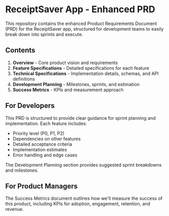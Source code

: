 # ReceiptSaver App - Enhanced PRD

This repository contains the enhanced Product Requirements Document (PRD) for the ReceiptSaver app, structured for development teams to easily break down into sprints and execute.

## Contents

1. **Overview** - Core product vision and requirements
2. **Feature Specifications** - Detailed specifications for each feature
3. **Technical Specifications** - Implementation details, schemas, and API definitions
4. **Development Planning** - Milestones, sprints, and estimation
5. **Success Metrics** - KPIs and measurement approach

## For Developers

This PRD is structured to provide clear guidance for sprint planning and implementation. Each feature includes:

- Priority level (P0, P1, P2)
- Dependencies on other features
- Detailed acceptance criteria
- Implementation estimates
- Error handling and edge cases

The Development Planning section provides suggested sprint breakdowns and milestones.

## For Product Managers

The Success Metrics document outlines how we'll measure the success of this product, including KPIs for adoption, engagement, retention, and revenue.
